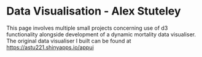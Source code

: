# Data Visualisation - Alex Stuteley
This page involves multiple small projects concerning use of d3 functionality alongside development of a dynamic mortality data visualiser. The original data visualiser I built can be found at https://astu221.shinyapps.io/appui
